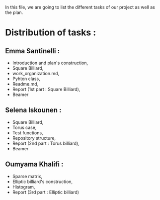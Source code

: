 In this file, we are going to list the different tasks of our project as well as the plan.
 

# Distribution of tasks :

## Emma Santinelli : 
 * Introduction and plan's construction,                                                                                       
 * Square Billiard,
 * work_organization.md,                                                                                                       
 * Pyhton class,                   
 * Readme.md,
 * Report (1st part : Square Billiard),
 * Beamer     
                

## Selena Iskounen :                                                                                                           
* Square Billiard,                                                                                                             
* Torus case,                                                                                                                 
* Test functions,                                                                                                               
* Repository structure,   
* Report (2nd part : Torus billiard),
* Beamer    

 
## Oumyama Khalifi :                                                          
* Sparse matrix,
* Elliptic billiard's construction, 
* Histogram,
* Report (3rd part : Elliptic billiard)


